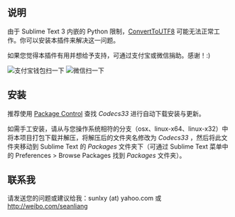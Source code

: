说明
------------------
由于 Sublime Text 3 内嵌的 Python 限制，[ConvertToUTF8](https://github.com/seanliang/ConvertToUTF8) 可能无法正常工作。你可以安装本插件来解决这一问题。

如果您觉得本插件有用并想给予支持，可通过支付宝或微信捐助。感谢！:)

![支付宝钱包扫一下](https://seanliang.github.io/donate/ap.png) ![微信扫一下](https://seanliang.github.io/donate/wx.png)

安装
------------------
推荐使用 [Package Control](https://packagecontrol.io/installation) 查找 *Codecs33* 进行自动下载安装与更新。

如需手工安装，请从与您操作系统相符的分支（osx、linux-x64、linux-x32）中将本项目打包下载并解压，将解压后的文件夹名修改为 *Codecs33* ，然后将此文件夹移动到 Sublime Text 的 *Packages* 文件夹下（可通过 Sublime Text 菜单中的 Preferences > Browse Packages 找到 *Packages* 文件夹）。

联系我
------------------
请发送您的问题或建议给我：sunlxy (at) yahoo.com 或 http://weibo.com/seanliang
